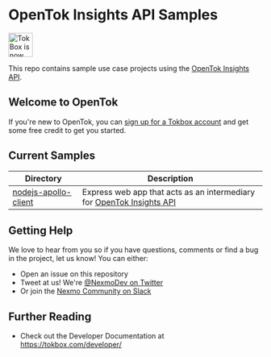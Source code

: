 # OpenTok Insights API Samples

<img src="https://assets.tokbox.com/img/vonage/Vonage_VideoAPI_black.svg" height="48px" alt="TokBox is now known as Vonage" />

This repo contains sample use case projects using the [OpenTok Insights API].

## Welcome to OpenTok

If you're new to OpenTok, you can [sign up for a Tokbox account](https://tokbox.com/account/user/signup?utm_source=DEV_REL&utm_medium=github&utm_campaign=) and get some free credit to get you started.

## Current Samples

| Directory                                    | Description                                                             |
| -------------------------------------------- | ----------------------------------------------------------------------- |
| [nodejs-apollo-client](nodejs-apollo-client) | Express web app that acts as an intermediary for [OpenTok Insights API] |

## Getting Help

We love to hear from you so if you have questions, comments or find a bug in the project, let us know! You can either:

- Open an issue on this repository
- Tweet at us! We're [@NexmoDev on Twitter](https://twitter.com/NexmoDev)
- Or join the [Nexmo Community on Slack](https://developer.nexmo.com/community/slack)

## Further Reading

- Check out the Developer Documentation at <https://tokbox.com/developer/>

<!-- add links to the api reference, other documentation, related blog posts, whatever someone who has read this far might find interesting :) -->

[tokbox account]: https://tokbox.com/account
[opentok insights api]: https://tokbox.com/developer/guides/insights/
